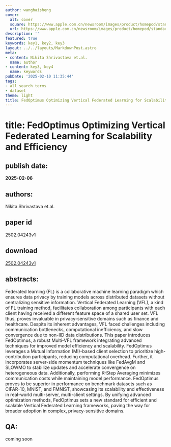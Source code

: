```yaml
---
author: wanghaisheng
cover:
  alt: cover
  square: https://www.apple.com.cn/newsroom/images/product/homepod/standard/Apple-HomePod-hero-230118_big.jpg.large_2x.jpg
  url: https://www.apple.com.cn/newsroom/images/product/homepod/standard/Apple-HomePod-hero-230118_big.jpg.large_2x.jpg
description: ''
featured: true
keywords: key1, key2, key3
layout: ../../layouts/MarkdownPost.astro
meta:
- content: Nikita Shrivastava et.al.
  name: author
- content: key3, key4
  name: keywords
pubDate: '2025-02-10 11:35:44'
tags:
- all search terms
- dataset
theme: light
title: FedOptimus Optimizing Vertical Federated Learning for Scalability and Efficiency
---
```


# title: FedOptimus Optimizing Vertical Federated Learning for Scalability and Efficiency 
## publish date: 
**2025-02-06** 
## authors: 
  Nikita Shrivastava et.al. 
## paper id
2502.04243v1
## download
[2502.04243v1](http://arxiv.org/abs/2502.04243v1)
## abstracts:
Federated learning (FL) is a collaborative machine learning paradigm which ensures data privacy by training models across distributed datasets without centralizing sensitive information. Vertical Federated Learning (VFL), a kind of FL training method, facilitates collaboration among participants with each client having received a different feature space of a shared user set. VFL thus, proves invaluable in privacy-sensitive domains such as finance and healthcare. Despite its inherent advantages, VFL faced challenges including communication bottlenecks, computational inefficiency, and slow convergence due to non-IID data distributions. This paper introduces FedOptimus, a robust Multi-VFL framework integrating advanced techniques for improved model efficiency and scalability. FedOptimus leverages a Mutual Information (MI)-based client selection to prioritize high-contribution participants, reducing computational overhead. Further, it incorporates server-side momentum techniques like FedAvgM and SLOWMO to stabilize updates and accelerate convergence on heterogeneous data. Additionally, performing K-Step Averaging minimizes communication costs while maintaining model performance. FedOptimus proves to be superior in performance on benchmark datasets such as CIFAR-10, MNIST, and FMNIST, showcasing its scalability and effectiveness in real-world multi-server, multi-client settings. By unifying advanced optimization methods, FedOptimus sets a new standard for efficient and scalable Vertical Federated Learning frameworks, paving the way for broader adoption in complex, privacy-sensitive domains.
## QA:
coming soon
